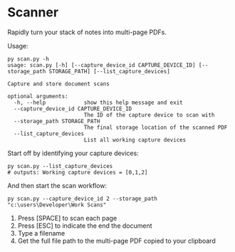 # Scanner

Rapidly turn your stack of notes into multi-page PDFs.


Usage:

```
py scan.py -h                   
usage: scan.py [-h] [--capture_device_id CAPTURE_DEVICE_ID] [--storage_path STORAGE_PATH] [--list_capture_devices]

Capture and store document scans

optional arguments:
  -h, --help            show this help message and exit
  --capture_device_id CAPTURE_DEVICE_ID
                        The ID of the capture device to scan with
  --storage_path STORAGE_PATH
                        The final storage location of the scanned PDF
  --list_capture_devices
                        List all working capture devices
```

Start off by identifying your capture devices:

```
py scan.py --list_capture_devices
# outputs: Working capture devices = [0,1,2]
```

And then start the scan workflow:

```
py scan.py --capture_device_id 2 --storage_path "c:\users\Developer\Work Scans"
```

1. Press [SPACE] to scan each page
2. Press [ESC] to indicate the end the document
3. Type a filename
4. Get the full file path to the multi-page PDF copied to your clipboard

